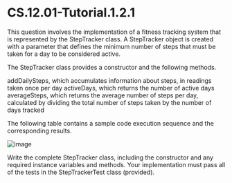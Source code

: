 # CS.12.01-Tutorial.1.2.1

This question involves the implementation of a fitness tracking system that is represented by the StepTracker class. A StepTracker object is created with a parameter that defines the minimum number of steps that must be taken for a day to be considered active. 

The StepTracker class provides a constructor and the following methods.
 
addDailySteps, which accumulates information about steps, in readings taken once per day
activeDays, which returns the number of active days
averageSteps, which returns the average number of steps per day, calculated by dividing the total number of steps taken by the number of days tracked 

The following table contains a sample code execution sequence and the corresponding results. 


![image](https://github.com/techarenz/CS.12.01-Tutorial.1.2.1/assets/57818506/14003d99-6304-4c4d-8117-9fae5f48f9c7)


Write the complete StepTracker class, including the constructor and any required instance variables and methods. Your implementation must pass all of the tests in the StepTrackerTest class (provided). 
